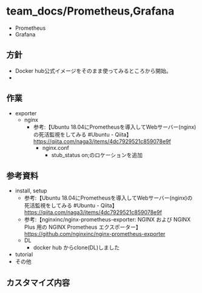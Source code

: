 # team_docs/Prometheus,Grafana

- Prometheus
- Grafana

## 方針

- Docker hub公式イメージをそのまま使ってみるところから開始。
- 

## 作業
- exporter
  - nginx
    - 参考:【Ubuntu 18.04にPrometheusを導入してWebサーバー(nginx)の死活監視をしてみる #Ubuntu - Qiita】 https://qiita.com/naga3/items/4dc7929521c859078e9f
      - nginx.conf
        - stub_status on;のロケーションを追加

## 参考資料

- install, setup
  - 参考:【Ubuntu 18.04にPrometheusを導入してWebサーバー(nginx)の死活監視をしてみる #Ubuntu - Qiita】 https://qiita.com/naga3/items/4dc7929521c859078e9f
  - 参考:【nginxinc/nginx-prometheus-exporter: NGINX および NGINX Plus 用の NGINX Prometheus エクスポーター】 https://github.com/nginxinc/nginx-prometheus-exporter
  - DL  
    - docker hub からclone(DL)しました  
- tutorial
- その他

## カスタマイズ内容

